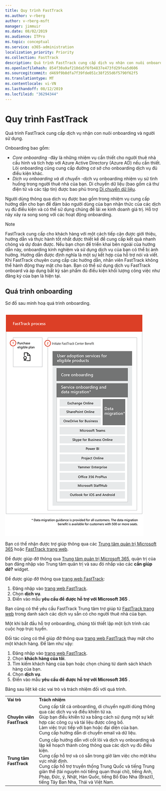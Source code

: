 ```yaml
---
title: Quy trình FastTrack
ms.author: v-rberg
author: v-rberg-msft
manager: jimmuir
ms.date: 08/02/2019
ms.audience: ITPro
ms.topic: conceptual
ms.service: o365-administration
localization_priority: Priority
ms.collection: FastTrack
description: Quá trình FastTrack cung cấp dịch vụ nhận con nuôi onboarding và người sử dụng.
ms.openlocfilehash: 854f30a9af210da5f6fb4837e473fd29fea5d606
ms.sourcegitcommit: d469f9b0dfa7f39fde051c38f255d6f5790f62f5
ms.translationtype: MT
ms.contentlocale: vi-VN
ms.lasthandoff: 08/12/2019
ms.locfileid: "36294344"
---
```

# <a name="the-fasttrack-process"></a>Quy trình FastTrack

Quá trình FastTrack cung cấp dịch vụ nhận con nuôi onboarding và người sử dụng. 
  
Onboarding bao gồm:
  
- *Core onboarding* -đây là những nhiệm vụ cần thiết cho người thuê nhà cấu hình và tích hợp với Azure Active Directory (Azure AD) nếu cần thiết. Lõi onboarding cũng cung cấp đường cơ sở cho onboarding dịch vụ đủ điều kiện khác. 
- *Dịch vụ onboarding và di chuyển* -dịch vụ onboarding nhiệm vụ sử tình huống trong người thuê nhà của bạn. Di chuyển dữ liệu (bao gồm cả thư điện tử và các tập tin) được bao phủ trong [Di chuyển dữ liệu](O365-data-migration.md). 
    
Người dùng thông qua dịch vụ được bao gồm trong nhiệm vụ cung cấp hướng dẫn cho bạn để đảm bảo người dùng của bạn nhận thức của các dịch vụ đủ điều kiện và có thể sử dụng chúng để lái xe kinh doanh giá trị. Hỗ trợ này xảy ra song song với các hoạt động onboarding.
  
> [!NOTE]
> FastTrack cung cấp cho khách hàng với một cách tiếp cận được giới thiệu, hướng dẫn và thực hành tốt nhất được thiết kế để cung cấp kết quả nhanh chóng và dự đoán được. Nếu bạn chọn để triển khai bên ngoài của hướng dẫn này, onboarding kinh nghiệm và sử dụng dịch vụ của bạn có thể bị ảnh hưởng. Hướng dẫn được định nghĩa là một sự kết hợp của hỗ trợ nói và viết. Khi FastTrack chuyên cung cấp các hướng dẫn, nhân viên FastTrack không thể hành động thay mặt cho bạn. Bạn có thể sử dụng dịch vụ FastTrack onboard và áp dụng bất kỳ sản phẩm đủ điều kiện khối lượng công việc như đăng ký của bạn là hiện tại. 
  
## <a name="the-onboarding-process"></a>Quá trình onboarding

Sơ đồ sau minh hoạ quá trình onboarding.
  
![Thời gian biểu cho việc sử dụng lợi ích Onboarding](media/O365-Onboarding-Timeline.png)
  
Bạn có thể nhận được trợ giúp thông qua các [Trung tâm quản trị Microsoft 365](https://go.microsoft.com/fwlink/?linkid=2032704) hoặc [FastTrack trang web](https://go.microsoft.com/fwlink/?linkid=780698). 

Để được giúp đỡ thông qua [Trung tâm quản trị Microsoft 365](https://go.microsoft.com/fwlink/?linkid=2032704), quản trị của bạn đăng nhập vào Trung tâm quản trị và sau đó nhấp vào các **cần giúp đỡ?** widget. 

Để được giúp đỡ thông qua [trang web FastTrack](https://go.microsoft.com/fwlink/?linkid=780698): 
1.  Đăng nhập vào [trang web FastTrack](https://go.microsoft.com/fwlink/?linkid=780698). 
2.  Chọn **dịch vụ**.
3.  Điền vào mẫu **yêu cầu để được hỗ trợ với Microsoft 365** . 
  
 Bạn cũng có thể yêu cầu FastTrack Trung tâm trợ giúp từ [FastTrack trang web](https://go.microsoft.com/fwlink/?linkid=780698) trong danh sách các dịch vụ sẵn có cho người thuê nhà của bạn. 
    
 Một khi bắt đầu hỗ trợ onboarding, chúng tôi thiết lập một lịch trình các cuộc họp trực tuyến.
    
Đối tác cũng có thể giúp đỡ thông qua [trang web FastTrack](https://go.microsoft.com/fwlink/?linkid=780698) thay mặt cho một khách hàng. Để làm như vậy:
1.  Đăng nhập vào [trang web FastTrack](https://go.microsoft.com/fwlink/?linkid=780698). 
2.  Chọn **khách hàng của tôi**.
3.  Tìm kiếm khách hàng của bạn hoặc chọn chúng từ danh sách khách hàng của bạn.
4.  Chọn **dịch vụ**.
5.  Điền vào mẫu **yêu cầu để được hỗ trợ với Microsoft 365** . 

Bảng sau liệt kê các vai trò và trách nhiệm đối với quá trình.
    
|||
|:-----|:-----|
|**Vai trò** <br/> |**Trách nhiệm** <br/> |
|**Chuyên viên FastTrack** <br/> |Cung cấp tất cả onboarding, di chuyển người dùng thông qua các dịch vụ và điều khiển từ xa.  <br/> Giúp bạn điều khiển từ xa bằng cách sử dụng một sự kết hợp các công cụ và tài liệu được công bố. <br/> Làm việc trực tiếp với bạn hoặc đại diện của bạn. <br/> Cung cấp hướng dẫn di chuyển email và dữ liệu.|
|**Trung tâm FastTrack**  <br/> |Cung cấp hướng dẫn với cốt lõi và dịch vụ onboarding và lập kế hoạch thành công thông qua các dịch vụ đủ điều kiện.  <br/> Cung cấp hỗ trợ và có sẵn trong giờ làm việc cho một khu vực nhất định. <br/> Cung cấp hỗ trợ truyền thống Trung Quốc và tiếng Trung giản thể (tài nguyên nói tiếng quan thoại chỉ), tiếng Anh, Pháp, Đức, ý, Nhật, Hàn Quốc, tiếng Bồ Đào Nha (Brazil), tiếng Tây Ban Nha, Thái và Việt Nam.|


  

